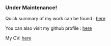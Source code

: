 
### Under Maintenance! 
Quick summary of my work can be found : [here](https://github.com/Ahomagai/Ahomagai.github.io)

You can also visit my github profile : [here](https://github.com/Ahomagai)
      
My CV: [here](https://github.com/Ahomagai/Ahomagai.github.io/blob/main/Abh_Hom_CV_2025-1.pdf)
